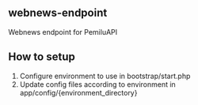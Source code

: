 ## webnews-endpoint

Webnews endpoint for PemiluAPI

## How to setup
  1. Configure environment to use in bootstrap/start.php
  2. Update config files according to environment in app/config/{environment_directory}
